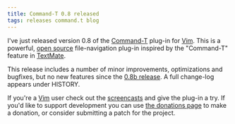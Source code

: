 ```yaml
---
title: Command-T 0.8 released
tags: releases command.t blog
---
```


I've just released version 0.8 of the [Command-T](/wiki/Command-T) plug-in for [Vim](/wiki/Vim). This is a powerful, [open source](/wiki/open_source) file-navigation plug-in inspired by the "Command-T" feature in [TextMate](/wiki/TextMate).

This release includes a number of minor improvements, optimizations and bugfixes, but no new features since the [0.8b release](/blog/command-t-0.8b-released). A full change-log appears under HISTORY.

If you're a [Vim](/wiki/Vim) user check out the [screencasts](/products/command-t) and give the plug-in a try. If you'd like to support development you can use [the donations page](/products/command-t/donations) to make a donation, or consider submitting a patch for the project.

